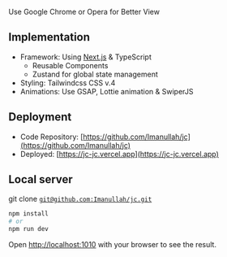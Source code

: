 Use Google Chrome or Opera for Better View

## Implementation
- Framework: Using [Next.js](https://nextjs.org) & TypeScript
  - Reusable Components
  - Zustand for global state management
- Styling: Tailwindcss CSS v.4
- Animations: Use GSAP, Lottie animation & SwiperJS

## Deployment
- Code Repository: [https://github.com/Imanullah/jc](https://github.com/Imanullah/jc)
- Deployed: [https://jc-jc.vercel.app](https://jc-jc.vercel.app)

## Local server
git clone [`git@github.com:Imanullah/jc.git`](https://github.com/Imanullah/jc)

```bash
npm install
# or
npm run dev

```

Open [http://localhost:1010](http://localhost:1010) with your browser to see the result.